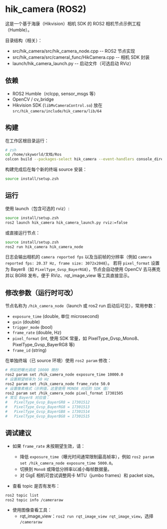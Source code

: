 # hik_camera (ROS2)

这是一个基于海康（Hikvision）相机 SDK 的 ROS2 相机节点示例工程（Humble）。

目录结构（相关）：
- src/hik_camera/src/hik_camera_node.cpp  -- ROS2 节点实现
- src/hik_camera/src/cameral_func/HikCamera.cpp -- 相机 SDK 封装
- launch/hik_camera_launch.py -- 启动文件（可选启动 RViz）

## 依赖
- ROS2 Humble（rclcpp, sensor_msgs 等）
- OpenCV / cv_bridge
- Hikvision SDK (`libMvCameraControl.so`) 放在 `src/hik_camera/include/hik_camera/lib/64`

## 构建
在工作区根目录运行：

```bash
# zsh
cd /home/skyworld/文档/Ros
colcon build --packages-select hik_camera --event-handlers console_direct+
```

构建完成后在每个新的终端 source 安装：

```bash
source install/setup.zsh
```

## 运行
使用 launch（包含可选的 rviz）:

```bash
source install/setup.zsh
ros2 launch hik_camera hik_camera_launch.py rviz:=false
```

或直接运行节点：

```bash
source install/setup.zsh
ros2 run hik_camera hik_camera_node
```

日志会输出相机的 `camera reported fps` 以及当前帧的分辨率（例如 `camera reported fps: 20.37 Hz, frame size: 3072x2048`）。
若将 `pixel_format` 设置为 Bayer8（如 `PixelType_Gvsp_BayerRG8`），节点会自动使用 OpenCV 去马赛克并以 BGR8 发布，便于 RViz、rqt_image_view 等工具直接显示。

## 修改参数（运行时可改）
节点名称为 `/hik_camera_node`（launch 或 ros2 run 启动后可见），常用参数：

- `exposure_time` (double, 单位 microsecond)
- `gain` (double)
- `trigger_mode` (bool)
- `frame_rate` (double, Hz)
- `pixel_format` (int, 使用 SDK 常量，如 PixelType_Gvsp_Mono8、PixelType_Gvsp_BayerRG8 等)
- `frame_id` (string)

在单独终端（已 source 环境）使用 `ros2 param` 修改：

```bash
# 例如把曝光调成 10000 微秒
ros2 param set /hik_camera_node exposure_time 10000.0
# 设置期望帧率为 50 Hz
ros2 param set /hik_camera_node frame_rate 50.0
# 设置像素格式（示例值，这里使用 MONO8 对应的 SDK 值）
ros2 param set /hik_camera_node pixel_format 17301505
# 常见 Bayer8 对应值：
#   PixelType_Gvsp_BayerGR8 = 17301512
#   PixelType_Gvsp_BayerRG8 = 17301513
#   PixelType_Gvsp_BayerGB8 = 17301514
#   PixelType_Gvsp_BayerBG8 = 17301515
```


## 调试建议
- 如果 `frame_rate` 未按期望生效，请：
  - 降低 `exposure_time`（曝光时间通常限制最高帧率），例如 `ros2 param set /hik_camera_node exposure_time 5000.0`。
  - 切换到 `Mono8` 或降低分辨率以减小每帧数据量。
  - 对 GigE 相机可尝试调整网卡 MTU（jumbo frames）和 packet size。

- 查看 topic 是否有发布：

```bash
ros2 topic list
ros2 topic info /cameraraw
```

- 使用图像查看工具：
  - rqt_image_view：`ros2 run rqt_image_view rqt_image_view`，选择 `/cameraraw`

